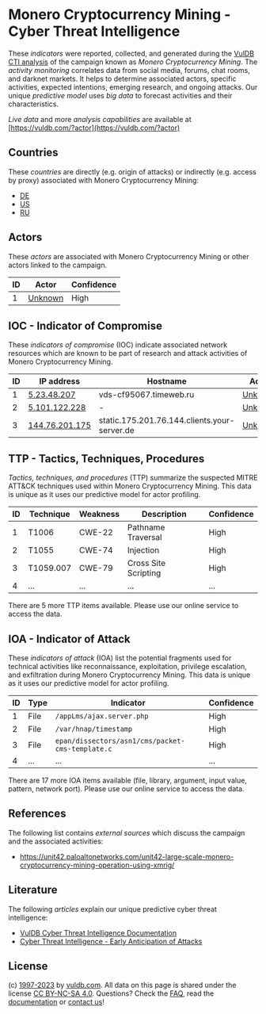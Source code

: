 # Monero Cryptocurrency Mining - Cyber Threat Intelligence

These _indicators_ were reported, collected, and generated during the [VulDB CTI analysis](https://vuldb.com/?kb.cti) of the campaign known as _Monero Cryptocurrency Mining_. The _activity monitoring_ correlates data from social media, forums, chat rooms, and darknet markets. It helps to determine associated actors, specific activities, expected intentions, emerging research, and ongoing attacks. Our unique _predictive model_ uses _big data_ to forecast activities and their characteristics.

_Live data_ and more _analysis capabilities_ are available at [https://vuldb.com/?actor](https://vuldb.com/?actor)

## Countries

These _countries_ are directly (e.g. origin of attacks) or indirectly (e.g. access by proxy) associated with Monero Cryptocurrency Mining:

* [DE](https://vuldb.com/?country.de)
* [US](https://vuldb.com/?country.us)
* [RU](https://vuldb.com/?country.ru)

## Actors

These _actors_ are associated with Monero Cryptocurrency Mining or other actors linked to the campaign.

ID | Actor | Confidence
-- | ----- | ----------
1 | [Unknown](https://vuldb.com/?actor.unknown) | High

## IOC - Indicator of Compromise

These _indicators of compromise_ (IOC) indicate associated network resources which are known to be part of research and attack activities of Monero Cryptocurrency Mining.

ID | IP address | Hostname | Actor | Confidence
-- | ---------- | -------- | ----- | ----------
1 | [5.23.48.207](https://vuldb.com/?ip.5.23.48.207) | vds-cf95067.timeweb.ru | [Unknown](https://vuldb.com/?actor.unknown) | High
2 | [5.101.122.228](https://vuldb.com/?ip.5.101.122.228) | - | [Unknown](https://vuldb.com/?actor.unknown) | High
3 | [144.76.201.175](https://vuldb.com/?ip.144.76.201.175) | static.175.201.76.144.clients.your-server.de | [Unknown](https://vuldb.com/?actor.unknown) | High

## TTP - Tactics, Techniques, Procedures

_Tactics, techniques, and procedures_ (TTP) summarize the suspected MITRE ATT&CK techniques used within Monero Cryptocurrency Mining. This data is unique as it uses our predictive model for actor profiling.

ID | Technique | Weakness | Description | Confidence
-- | --------- | -------- | ----------- | ----------
1 | T1006 | CWE-22 | Pathname Traversal | High
2 | T1055 | CWE-74 | Injection | High
3 | T1059.007 | CWE-79 | Cross Site Scripting | High
4 | ... | ... | ... | ...

There are 5 more TTP items available. Please use our online service to access the data.

## IOA - Indicator of Attack

These _indicators of attack_ (IOA) list the potential fragments used for technical activities like reconnaissance, exploitation, privilege escalation, and exfiltration during Monero Cryptocurrency Mining. This data is unique as it uses our predictive model for actor profiling.

ID | Type | Indicator | Confidence
-- | ---- | --------- | ----------
1 | File | `/appLms/ajax.server.php` | High
2 | File | `/var/hnap/timestamp` | High
3 | File | `epan/dissectors/asn1/cms/packet-cms-template.c` | High
4 | ... | ... | ...

There are 17 more IOA items available (file, library, argument, input value, pattern, network port). Please use our online service to access the data.

## References

The following list contains _external sources_ which discuss the campaign and the associated activities:

* https://unit42.paloaltonetworks.com/unit42-large-scale-monero-cryptocurrency-mining-operation-using-xmrig/

## Literature

The following _articles_ explain our unique predictive cyber threat intelligence:

* [VulDB Cyber Threat Intelligence Documentation](https://vuldb.com/?kb.cti)
* [Cyber Threat Intelligence - Early Anticipation of Attacks](https://www.scip.ch/en/?labs.20201022)

## License

(c) [1997-2023](https://vuldb.com/?kb.changelog) by [vuldb.com](https://vuldb.com/?kb.about). All data on this page is shared under the license [CC BY-NC-SA 4.0](https://creativecommons.org/licenses/by-nc-sa/4.0/). Questions? Check the [FAQ](https://vuldb.com/?kb.faq), read the [documentation](https://vuldb.com/?kb) or [contact us](https://vuldb.com/?contact)!

